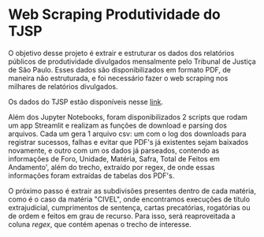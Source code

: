 # Web Scraping Produtividade do TJSP

O objetivo desse projeto é extrair e estruturar os dados dos relatórios públicos de produtividade divulgados mensalmente pelo Tribunal de Justiça de São Paulo. Esses dados são disponibilizados em formato PDF, de maneira não estruturada, e foi necessário fazer o web scraping nos milhares de relatórios divulgados. 

Os dados do TJSP estão disponíveis nesse [link](https://www.tjsp.jus.br/produtividadeweb/).

Além dos Jupyter Notebooks, foram disponibilizados 2 scripts que rodam um app Streamlit e realizam as funções de download e parsing dos arquivos. Cada um gera 1 arquivo csv: um com o log dos downloads para registrar sucessos, falhas e evitar que PDF's já existentes sejam baixados novamente, e outro com um os dados já parseados, contendo as informações de Foro, Unidade, Matéria, Safra, Total de Feitos em Andamento', além do trecho, extraído por regex, de onde essas informações foram extraídas de tabelas dos PDF's.

O próximo passo é extrair as subdivisões presentes dentro de cada matéria, como é o caso da matéria "CIVEL", onde encontramos execuções de título extrajudicial, cumprimentos de sentença, cartas precatórias, rogatórias ou de ordem e feitos em grau de recurso. Para isso, será reaproveitada a coluna *regex*, que contém apenas o trecho de interesse.


